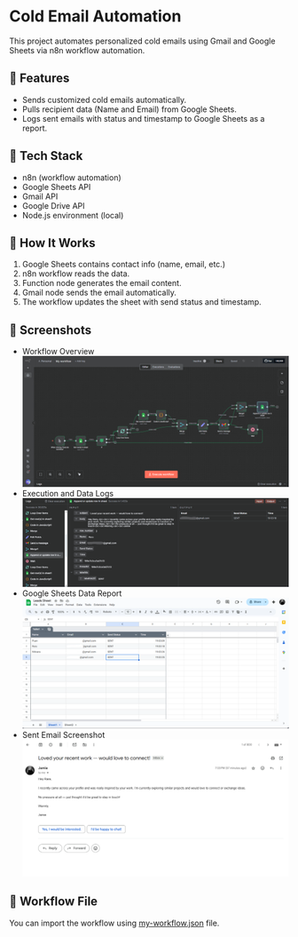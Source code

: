 # Cold Email Automation

This project automates personalized cold emails using Gmail and Google Sheets via n8n workflow automation.

## 🚀 Features

- Sends customized cold emails automatically.
- Pulls recipient data (Name and Email) from Google Sheets.
- Logs sent emails with status and timestamp to Google Sheets as a report.

## 🧰 Tech Stack

- n8n (workflow automation)
- Google Sheets API
- Gmail API
- Google Drive API
- Node.js environment (local)

## 🧠 How It Works

1. Google Sheets contains contact info (name, email, etc.)
2. n8n workflow reads the data.
3. Function node generates the email content.
4. Gmail node sends the email automatically.
5. The workflow updates the sheet with send status and timestamp.

## 📸 Screenshots

- Workflow Overview
  ![Workflow Screenshot](./assets/workflow-overview.png)
- Execution and Data Logs
  ![Execution Screenshot](./assets/execution-success.png)
- Google Sheets Data Report
  ![Google Sheets Data Screenshot](./assets/google-sheets-data-report.png)
- Sent Email Screenshot
  ![Sent Email Screenshot](./assets/sent-gmail.png)

## 🧩 Workflow File

You can import the workflow using [my-workflow.json](./my-workflow.json) file.

